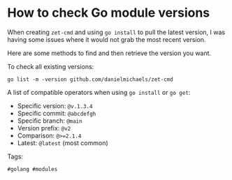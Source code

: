 # How to check Go module versions

When creating `zet-cmd` and using `go install` to pull the latest version,
I was having some issues where it would not grab the most recent version.

Here are some methods to find and then retrieve the version you want.

To check all existing versions:

`go list -m -version github.com/danielmichaels/zet-cmd`

A list of compatible operators when using `go install` or `go get`:

- Specific version: `@v.1.3.4`
- Specific commit: `@abcdefgh`
- Specific branch: `@main`
- Version prefix: `@v2`
- Comparison: `@>=2.1.4`
- Latest: `@latest` (most common)

Tags:

    #golang #modules



